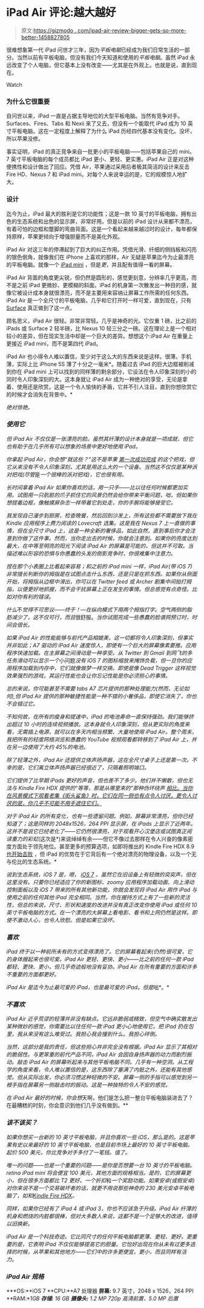 # iPad Air 评论:越大越好

> 原文:[https://gizmodo . com/ipad-air-review-bigger-gets-so-more-better-1458827805](https://gizmodo.com/ipad-air-review-bigger-gets-so-much-better-1458827805)

很难想象第一代 iPad 问世才三年，因为*平板电脑*已经成为我们日常生活的一部分。当然以前有平板电脑，但没有我们今天知道和使用的*平板电脑*。虽然 iPad 永远改变了个人电脑，但它基本上没有改变——尤其是在外观上。也就是说，直到现在。

Watch

### 为什么它很重要

自问世以来，iPad 一直是占据主导地位的大型平板电脑。当然有竞争对手。Surfaces、Fires、Tabs 和 Nexii 来了又去，但没有一个能取代 iPad 成为 10 英寸平板电脑。这在一定程度上解释了为什么 iPad 历经四代基本没有变化。没坏，所以苹果没修。

事实证明，iPad 的真正竞争来自一批更小的平板电脑——包括苹果自己的 mini。7 英寸平板电脑的每个成员都比 iPad 更小、更轻、更实惠。iPad Air 正是对这种便携性和设计做出了回应。凭借 Air，苹果通过采用后者极其简洁的设计来反击 Fire HD、Nexus 7 和 iPad mini。对每个人来说幸运的是，它的规模惊人地扩大。

### 设计

迄今为止，iPad 最大的胜利是它的功能性；这是一款 10 英寸的平板电脑，拥有出色的生态系统和出色的显示屏，非常好用。但是以前的 iPad 设计从来都不漂亮，有着可怕的边框和蹩脚的弯曲背面。这是一个看起来越来越过时的设计，每年都保持原样，苹果更倾向于增强胆量而不是美化外观。

iPad Air 对这三年的停滞起到了巨大的纠正作用。凭借光滑、纤细的侧挡板和闪亮的银色倒角，就像我们在 iPhone 上喜欢的那样，Air 无疑是苹果迄今为止最漂亮的平板电脑。就像一个 [iPad mini](https://gizmodo.com/a-week-with-the-ipad-mini-5959068) ，但是*更*，并且配有值得一看的屏幕。

iPad Air 背面的角度更尖锐，但仍然是圆形的，感觉更刻意，分辨率几乎更高，而不是之前 iPad 更微妙、更模糊的斜面。iPad 的机身第一次散发出一种目的感，就像它被设计成本身就很漂亮，而不是主要用来容纳让屏幕工作所需的任何东西。iPad Air 是一个全尺寸的平板电脑，几乎和它打开时一样可爱，直到现在，只有 [Surface](https://gizmodo.com/surface-2-review-one-step-forward-two-steps-behind-1448865506) 真正做到了这一点。

顾名思义，iPad Air 很轻。非常非常轻。几乎是神奇的光。它仅重 1 磅，比之前的 iPads 或 Surface 2 轻半磅，比 Nexus 10 轻三分之一磅。这在理论上是一个相对较小的差异，但在现实生活中却是一个巨大的差异。想想这个:iPad Air 在重量上更接近 iPad mini，而不是第四代 iPad。

iPad Air 也小得令人难以置信，至少对于这么大的东西来说是这样。很薄。手机薄，实际上比 iPhone 5S 薄了十分之一毫米*。随着过去 iPad 的巨大边框被削减到你在 iPad mini 上可以找到的同样薄的剩余部分，它设法在令人印象深刻的小的同时令人印象深刻的大。这本身就让 iPad Air 成为一种绝对的享受，无论是拿着、使用还是欣赏。这是一个令人愉快的矛盾，它并不引人注目，直到你想欣赏它的时候才会消失在背景中。*

*绝对惊艳。*

### *使用它*

*但 iPad Air 不仅仅是一张漂亮的脸。虽然其纤薄的设计本身就是一项成就，但它也有助于在几乎所有可以想象的场景中更好地使用 iPad。*

*你拿起 iPad Air，你会想“就这些？”这不是苹果 [第一次成功完成](https://gizmodo.com/the-weirdest-thing-people-hate-about-the-iphone-5-5945662) 的这个把戏，但它从来没有不令人印象深刻，尤其是用这么大的一个设备。当然这不仅仅是某种派对把戏(尽管*是*一个很棒的派对把戏)，它也很有用。*

*长时间拿着 iPad Air 如果你喜欢的话，用一只手——比以往任何时候都更加实用。试图用一只肮脏的爪子抓住它的风景仍然会给你带来平衡问题，咄，但如果你想捏着边框，像触摸屏杂志一样带着它到处走，你的手腕将能够接受它。*

*我发现自己漫步到厨房，检查晚餐，然后回到沙发上，所有这些都不需要放下我在 Kindle 应用程序上费力阅读的 Lovecraft 选集。这是我在 Nexus 7 上一直做的事情，但在全尺寸 iPad 上，这是一种全新的奢侈品，如此自然，直到事后你才会注意到你做了这件事。然而，当你走出去的时候，你就会注意到。如果你的亮度达到最大，在中等至明亮的阳光下阅读 iPad Air 的屏幕是可能的，但这并不可取。当描述难以形容的恐惧与你愚蠢的头发的倒影竞争时，你很难集中注意力。*

*捏在那个小表圈上比看起来容易；和之前的 iPad mini 一样，iPad Air(带 iOS 7)非常擅长判断你的拇指是在试图点击什么东西，还是只是在抓东西。如果你从侧面开始，将拇指从边框中滑出，你可以在 Twitter feed 或 Archer 剧集中间拍打拇指，以便更好地抓握，而不会干扰屏幕上正在发生的事情。但总感觉有点奇怪。比如对你有利的错误。*

*什么*不*觉得不可思议——终于！—在纵向模式下用两个拇指打字。空气两侧的脂肪减少了，这不仅可行，而且*很舒服。*当你试图完成一些愚蠢的脸谱网预订时，时间会很长。*

*如果 iPad Air 的性能能够与前代产品相媲美，这一切都将令人印象深刻，但事实并非如此；A7 驱动的 iPad Air 速度惊人，即使有一个巨大的屏幕像素要推。应用程序快速加载。在主屏幕之间滑动是一种享受。从 Twitter 到 Gmail 到网飞的多任务滑动可以显示一个*小问题*没有 iOS 7 的图标缩放来掩饰负载，但一旦你的应用程序加载到内存中，它们就像做梦一样交换。即使是像 Dead Trigger 这样视觉效果强烈的游戏，其运行性能也会让你忘记性能是你必须担心的事情。*

*总的来说，你可能甚至不需要 tabs A7 芯片提供的那种处理能力(然而，无论如何),但 iPad Air 提供的那种敏捷性能是一种不错的小奢侈品，即使它消失了，你也不会错过它。*

*不知何故，在所有的瘦身和提速中，iPad 的电池寿命一直保持强劲。我们能够挤出超过 10 小时的连续视频播放。这本身就令人印象深刻，但从更实际的角度来看，无需插上电源，就可以在多天内相当频繁、大量地使用 iPad Air。整个周末，我把所有的轻度网络浏览和愚蠢的 YouTube 视频观看都转移到了 iPad Air 上，并在另一边使用了大约 45%的电池。*

*除了轻薄之外，iPad Air 还提供立体声扬声器，这在全尺寸桌子上还是第一次。不幸的是，它们离立体声扬声器已经很近了，只隔着照明端口。*

*它们提供了比早期 iPads 更好的声音，但也差不了多少。他们并不懒散，但也无法与 Kindle Fire HDX 提供的“等等，那是从哪里来的”那种伪环绕声 [相比。当你在风景模式下观看老集《街头鲨鱼》时，它们在同一侧也有点令人讨厌，更令人讨厌的是，你几乎不可能不用手遮住它们。](https://gizmodo.com/kindle-fire-hdx-review-third-times-a-charmer-1427201835)*

*对于 iPad Air 的所有变化，也有一些遗留问题。例如，屏幕非常漂亮，但你已经知道了；这是同样的 2048x1526，264 PPI 显示屏，在 iPads 上显示了近两年。这并不是说它已经老化了——它仍然很漂亮，对于观看开心汉堡店或试图真正阅读重力的彩虹*(这次是*)来说绰绰有余——但它不像过去那样在令人兴奋的像素密度方面处于领先地位。甚至更多的预算选项，如即将推出的 Kindle Fire HDX 8.9 [也开始击败](https://gizmodo.com/the-best-large-tablet-display-its-not-the-ipad-air-1458132865) ，但 iPad 的优势在于它背后有一个绝对漂亮的物理设备，以及一个无与伦比的生态系统。*

*说到生态系统，iOS 7 是，嗯， [iOS 7](https://gizmodo.com/ios-7-review-pretty-is-as-pretty-does-1327221981) 。虽然它在旧设备上有轻微的突突声，但在这里没有。只要你已经适应了你的新图标、zoomy 应用程序加载动画、向上滑动控制面板以及 iOS 7 带来的所有其他新功能，你就会发现将 iPad Air 用作 iPad 与使用之前的任何其他 iPad 完全相同。当然，你在握持方式上有了一些新的灵活性，但总的来说，尺寸、形状和速度的改进并没有真正改变你使用 iPad 或任何 10 英寸平板电脑的方式。在一个漂亮的大屏幕上看电影、看书和上网仍然是这样。即使不激动人心，也令人欣慰。但是如果它没坏。*

### *喜欢*

*iPad 终于以一种前所未有的方式变得漂亮了。它的屏幕看起来(仍然)很可爱，它的身体握起来也很可爱。iPad Air 更轻、更快、更小——比之前的任何一款 iPad 都轻、更快、更小，但几乎奇迹般地没有妥协。iPad Air 在所有重要的方面和许多不重要的方面都更好。*

*iPad Air 是迄今为止最可爱的 iPad，也是最可爱的 iPad。但是*咄*。*

### *不喜欢*

*iPad Air 近乎荒谬的轻薄并非没有缺点。它远非脆弱或精致，但空气中确实散发出某种微妙的感觉，你需要比以往任何一款 iPad 更小心地使用它。把 iPad 扔在包里，我从来没有这么难受过。我担心我会撞到什么。我担心绊倒。*

*当然，这部分是我的责任，但这些担心并非完全没有根据。iPad Air 显示了其相对的脆弱性。与更笨重的前代产品不同，iPad Air 会因自身扬声器的动力而剧烈振动。敲击 iPad Air 的屏幕听起来与其他平板电脑不同。几乎有一种空洞。从工程学的角度来看，令人难以置信的是，这东西除了塞满了内脏之外，还能有其他感觉。但从实际出发，你必须习惯这种轻微的不安。屏幕一侧的手指可以感觉到另一根手指在屏幕另一侧敲击时的振动。这是一种独特的令人不安的感觉。*

*在 iPad Air 最好的时候，你会想*天啊，他们是怎么把一整台平板电脑装进去了？在最糟糕的时刻，你会意识到他们几乎没有做到。**

### *该不该买？*

*如果你想买一台新的 10 英寸平板电脑，并且你喜欢一些 iOS，那么是的。这是苹果有史以来最好的 10 英寸平板电脑，也是目前市场上最好的 10 英寸平板电脑。起价 500 美元，你比竞争对手多付了一笔钱。值了。*

*唯一的问题——也是一个重要的问题——是你是否想要一台 10 英寸的平板电脑。retina iPad mini 将会便宜 100 美元，其他方面的规格相当。是的，它的屏幕更小，但在很多方面都比 T2 更好。一个折扣*和*一个奖励功能。如果安卓(或假安卓)对你来说不是一个交易破坏者的话，就更不用说那些神奇的 230 美元安卓平板电脑了，如和[Kindle Fire HDX](https://gizmodo.com/kindle-fire-hdx-review-third-times-a-charmer-1427201835)。*

*同样，如果你已经有了 iPad 4 或 iPad 3，你也不应该急于升级。iPad Air 纤薄的机身和燃烧的内脏都很棒，但对大多数人来说，这都不是一个足够大的改进，值得以旧换新。*

*iPad Air 是一个科技奇迹。它比同尺寸的任何平板电脑都更薄、更轻、更好。更重要的是，它表明 iPad 不仅仅能够提高它的胆量。它恰好出现在你从未有过更多选择的时候，从苹果和其他地方——它们中的许多更便宜，更小，而且同样有活力。*

### *iPad Air 规格*

***OS:**iOS 7
**CPU:**A7 处理器
**屏幕:** 9.7 英寸，2048 x 1526，264 PPI
**RAM:**1GB
**存储:** 16 GB
**摄像头:** 1.2 MP 720p 高清前置，5.0 MP 后置*